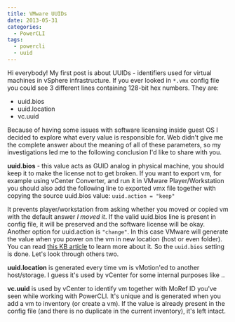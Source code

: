 ```yaml
---
title: VMware UUIDs
date: 2013-05-31
categories:
  - PowerCLI
tags:
  - powercli
  - uuid
---
```


Hi everybody! My first post is about UUIDs - identifiers used for virtual machines in vSphere infrastructure. If you ever looked in `*.vmx` config file you could see 3 different lines containing 128-bit hex numbers. They are:

* uuid.bios
* uuid.location
* vc.uuid

Because of having some issues with software licensing inside guest OS I decided to explore what every value is responsible for. Web didn't give me the complete answer about the meaning of all of these parameters, so my investigations led me to the following conclusion I'd like to share with you.

**uuid.bios** - this value acts as GUID analog in physical machine, you should keep it to make the license not to get broken. If you want to export vm, for example using vCenter Converter, and run it in VMware Player/Workstation you should also add the following line to exported vmx file together with copying the source uuid.bios value: `uuid.action = "keep"`
  
It prevents player/workstation from asking whether you moved or copied vm with the default answer *I moved it*. If the valid uuid.bios line is present in config file, it will be preserved and the software license will be okay. Another option for uuid.action is `"change"`. In this case VMware will generate the value when you power on the vm in new location (host or even folder). You can read [this KB article](http://kb.vmware.com/selfservice/microsites/search.do?language=en_US&cmd=displayKC&externalId=1541) to learn more about it. So the `uuid.bios` setting is done. Let's look through others two.

**uuid.location** is generated every time vm is vMotion'ed to another host/storage. I guess it's used by vCenter for some internal purposes like ..

**vc.uuid** is used by vCenter to identify vm together with MoRef ID you've seen while working with PowerCLI. It's unique and is generated when you add a vm to inventory (or create a vm). If the value is already present in the config file (and there is no duplicate in the current inventory), it's left intact.